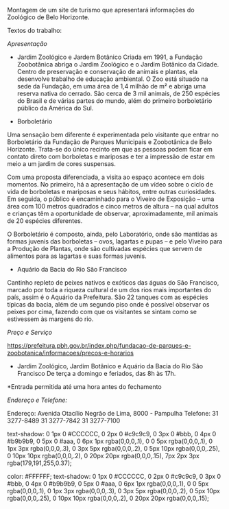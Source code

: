 Montagem de um site de turismo que apresentará informações do Zoológico de Belo Horizonte.

Textos do trabalho:


*Apresentação*

- Jardim Zoológico e Jardem Botânico
Criada em 1991, a Fundação Zoobotânica abriga o Jardim Zoológico e o Jardim Botânico da Cidade. Centro de preservação e conservação de animais e plantas, ela desenvolve trabalho de educação ambiental. O Zoo está situado na sede da Fundação, em uma área de 1,4 milhão de m² e abriga uma reserva nativa do cerrado. São cerca de 3 mil animais, de 250 espécies do Brasil e de várias partes do mundo, além do primeiro borboletário público da América do Sul.

- Borboletário

Uma sensação bem diferente é experimentada pelo visitante que entrar no Borboletário da Fundação de Parques Municipais e Zoobotânica de Belo Horizonte. Trata-se do único recinto em que as pessoas podem ficar em contato direto com borboletas e mariposas e ter a impressão de estar em meio a um jardim de cores suspensas.

Com uma proposta diferenciada, a visita ao espaço acontece em dois momentos. No primeiro, há a apresentação de um vídeo sobre o ciclo de vida de borboletas e mariposas e seus hábitos, entre outras curiosidades. Em seguida, o público é encaminhado para o Viveiro de Exposição – uma área com 100 metros quadrados e cinco metros de altura – na qual adultos e crianças têm a oportunidade de observar, aproximadamente, mil animais de 20 espécies diferentes.

O Borboletário é composto, ainda, pelo Laboratório, onde são mantidas as formas juvenis das borboletas – ovos, lagartas e pupas – e pelo Viveiro para a Produção de Plantas, onde são cultivadas espécies que servem de alimentos para as lagartas e suas formas juvenis.

- Aquário da Bacia do Rio São Francisco

Cantinho repleto de peixes nativos e exóticos das águas do São Francisco, marcado por toda a riqueza cultural de um dos rios mais importantes do país, assim é o Aquário da Prefeitura. São 22 tanques com as espécies típicas da bacia, além de um segundo piso onde é possível observar os peixes por cima, fazendo com que os visitantes se sintam como se estivessem às margens do rio.

*Preço e Serviço*

https://prefeitura.pbh.gov.br/index.php/fundacao-de-parques-e-zoobotanica/informacoes/precos-e-horarios
 
- Jardim Zoológico, Jardim Botânico e Aquário da Bacia do Rio São Francisco 
De terça a domingo e feriados, das 8h às 17h.

*Entrada permitida até uma hora antes do fechamento


*Endereço e Telefone:*

Endereço: Avenida Otacílio Negrão de Lima, 8000 - Pampulha 
Telefone: 31 3277-8489
31 3277-7842
31 3277-7100


text-shadow: 0 1px 0 #CCCCCC, 0 2px 0 #c9c9c9, 0 3px 0 #bbb, 0 4px 0 #b9b9b9, 0 5px 0 #aaa, 0 6px 1px rgba(0,0,0,.1), 0 0 5px rgba(0,0,0,.1), 0 1px 3px rgba(0,0,0,.3), 0 3px 5px rgba(0,0,0,.2), 0 5px 10px rgba(0,0,0,.25), 0 10px 10px rgba(0,0,0,.2), 0 20px 20px rgba(0,0,0,.15), 7px 2px 3px rgba(179,191,255,0.37);

color: #FFFFFF;
	text-shadow: 0 1px 0 #CCCCCC, 0 2px 0 #c9c9c9, 0 3px 0 #bbb, 0 4px 0 #b9b9b9, 0 5px 0 #aaa, 0 6px 1px rgba(0,0,0,.1), 0 0 5px rgba(0,0,0,.1), 0 1px 3px rgba(0,0,0,.3), 0 3px 5px rgba(0,0,0,.2), 0 5px 10px rgba(0,0,0,.25), 0 10px 10px rgba(0,0,0,.2), 0 20px 20px rgba(0,0,0,.15);

